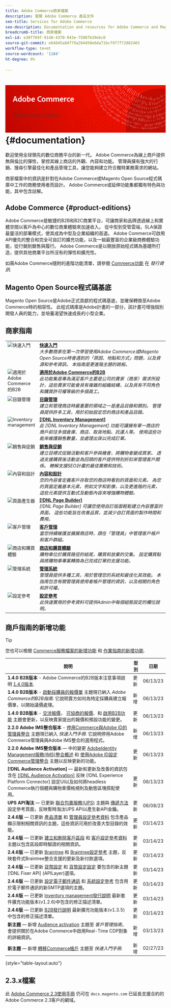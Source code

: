 ```yaml
---
title: Adobe Commerce商家檔案
description: 瀏覽 Adobe Commerce 產品文件
seo-title: Services for Adobe Commerce
seo-description: Documentation and resources for Adobe Commerce and Magento Open Source users working in the Admin.
breadcrumb-title: 商家檔案
exl-id: e30f769f-9140-4370-943e-75007b39ebc0
source-git-commit: e64045a84f79a204450e6da71bcf9f7f72882403
workflow-type: tm+mt
source-wordcount: '1184'
ht-degree: 0%

---
```


# <!-- use banner as heading -->![商家檔案](./assets/banner-user-home.png) {#documentation}

歡迎使用全球領先的數位商務平台的新一代。 Adobe Commerce為線上商戶提供無與倫比的彈性，掌控其線上商店的外觀、內容和功能。 管理員擁有強大的行銷、搜尋引擎最佳化和產品管理工具，讓您能夠建立符合獨特業務需求的網站。

商家檔案中的資訊是針對在Adobe Commerce或Magento Open Source程式碼庫中工作的商務使用者而設計。 Adobe Commerce或延伸功能集都獨有特色與功能，其中包含註解。

## Adobe Commerce {#product-editions}

Adobe Commerce是敏捷的B2B和B2C商業平台，可讓商家和品牌透過線上和實體空間以客戶為中心的數位商業體驗來加速收入。 從中型到受管雲端，SLA保證最靈活的部署模式，使其成為中型及企業組織的首選。 Adobe Commerce可啟用API優先的整合和完全可自訂的擴充功能，以及一組最豐富的企業級商務體驗功能，從行銷到銷售與履行。 Adobe Commerce是以開放原始程式碼為基礎所打造，提供其他商業平台所沒有的彈性和擴充性。

如需Adobe Commerce隨附的進階功能清單，請參閱 [Commerce功能](https://experienceleague.adobe.com/docs/commerce-operations/release/features.html?lang=en) 在 _發行資訊_.

## Magento Open Source程式碼基底

Magento Open Source是Adobe正式貢獻的程式碼基底，並確保轉換至Adobe Commerce時的相容性。 此程式碼庫是Adobe計畫的一部分，該計畫可增強個別開發人員的能力，並培養渴望快速成長的小型企業。

## 商家指南

<table>
<tr>
   <td valign="top" width="60px">
       <img alt="快速入門" src="./assets/icon-lightbulb.svg" width="40" height="40" /></td>
   <td valign="top">
   <a href="https://experienceleague.adobe.com/docs/commerce-admin/start/guide-overview.html"><strong>快速入門</strong></a>
    <div>
    <em>大多數商家在第一次學習使用Adobe Commerce或Magento Open Source時會遇到的「原因、地點和方式」問題，以及資源和參考資訊。 本指南是更進階主題的跳板。</em>
    <br> </div>
  </td>
  </tr>
<tr>
  <td valign="top">
      <img alt="適用於Adobe Commerce的B2B" src="./assets/icon-building.svg" width="40" height="40"/></td>
   <td valign="top"><a href="https://experienceleague.adobe.com/docs/commerce-admin/b2b/guide-overview.html"><strong>適用於Adobe Commerce的B2B</strong></a>
    <div><em>此功能集是專為滿足客戶主要是公司的賣家（商家）需求所設計，這些賣家可能會具有複雜的組織結構，以及具有不同角色和購買許可權等級的多個員工。</em>
    <br></div>
  </td>
</tr>
<tr>
  <td valign="top">
    <img alt="目錄管理" src="./assets/icon-shop.svg" width="40" height="40"/></td>
   <td valign="top"><a href="https://experienceleague.adobe.com/docs/commerce-admin/catalog/guide-overview.html"><strong>目錄管理</strong></a>
    <div><em>建立和管理商店時最重要的領域之一是產品目錄和類別。 管理員提供許多工具，用於初始設定您的商店和產品目錄。</em>
    <br></div>
  </td>
    </tr>
<tr>
    <td valign="top">
       <img alt="Inventory management" src="./assets/icon-transfer.svg" width="40" height="40"/></td>
   <td valign="top"><a href="https://experienceleague.adobe.com/docs/commerce-admin/inventory/guide-overview.html"> <strong>[!DNL Inventory Management]</strong></a>
    <div><em>此 [!DNL Inventory Management] 功能可讓擁有單一商店的商戶前往多個倉庫、商店、取貨地點、託運人等。 使用這些功能來維護銷售數量，並處理出貨以完成訂單。 </em></div>
  </td>
</tr>
<tr>
    <td valign="top">
       <img alt="銷售與促銷" src="./assets/icon-labels.svg" width="40" height="40"/></td>
   <td valign="top"><a href="https://experienceleague.adobe.com/docs/commerce-admin/marketing/guide-overview.html"> <strong>銷售與促銷</strong></a>
    <div><em>建立目標式促銷活動和客戶參與機會，將購物者變成買家。 透過支援購買後活動並為回頭的客戶提供特別折扣來管理客戶關係。 瞭解支援SEO計畫的最佳實務和技術。</em></div>
  </td>
</tr>
<tr>
    <td valign="top">
       <img alt="內容和設計" src="./assets/icon-color-wheel.svg" width="40" height="40"/></td>
   <td valign="top"><a href="https://experienceleague.adobe.com/docs/commerce-admin/content-design/guide-overview.html"> <strong>內容和設計</strong></a>
    <div><em>您的內容會定義客戶存取您的商店時看到的頁面和元素。 為您的頁面定義基本元素，例如文字和影像，以及更進階的元素，這些元素提供互動式及動態內容來增強購物體驗。</em></div>
  </td>
</tr>
<tr>
    <td valign="top">
       <img alt="頁面產生器" src="./assets/icon-web-pages.svg" width="40" height="40"/></td>
   <td valign="top"><a href="https://experienceleague.adobe.com/docs/commerce-admin/page-builder/guide-overview.html"> <strong>[!DNL Page Builder]</strong></a>
    <div><em>[!DNL Page Builder] 可讓您使用自訂版面輕鬆建立內容豐富的頁面。 這些功能旨在改善品質，並減少自訂頁面的製作時間和費用。</em></div>
  </td>
</tr>
<tr>
    <td valign="top">
       <img alt="客戶管理" src="./assets/icon-demographic.svg" width="40" height="40"/></td>
   <td valign="top"><a href="https://experienceleague.adobe.com/docs/commerce-admin/customers/guide-overview.html"> <strong>客戶管理</strong></a>
    <div><em>當您持續維護並擴展商店時，請在「管理員」中管理客戶帳戶和客戶群組。</em></div>
  </td>
</tr>
<tr>
    <td valign="top">
       <img alt="商店和購買體驗" src="./assets/icon-shopping-cart.svg" width="40" height="40"/></td>
   <td valign="top"><a href="https://experienceleague.adobe.com/docs/commerce-admin/stores-sales/guide-overview.html"> <strong>商店和購買體驗</strong></a>
    <div><em>購物車位於購買路徑的結尾，購買和放棄的交集。 設定購買點與將購物車專案轉換為已完成訂單的支援功能。</em></div>
  </td>
</tr>
<tr>
    <td valign="top">
       <img alt="管理系統" src="./assets/icon-globe-grid.svg" width="40" height="40"/></td>
   <td valign="top"><a href="https://experienceleague.adobe.com/docs/commerce-admin/systems/guide-overview.html"> <strong>管理系統</strong></a>
    <div><em>管理員提供多種工具，用於管理您的系統和最佳化其效能。 本指南包含有關管理員使用者帳戶管理的資訊，以及相關的角色和許可權。</em></div>
  </td>
</tr>
<tr>
    <td valign="top">
       <img alt="設定參考" src="./assets/icon-settings.svg" width="40" height="40"/></td>
   <td valign="top"><a href="https://experienceleague.adobe.com/docs/commerce-admin/config/guide-overview.html"> <strong>設定參考</strong></a>
    <div><em>此快速實用的參考資料可提供Admin中每個組態設定的欄位說明。</em></div>
  </td>
</tr>
</table>

## 商戶指南的新增功能

>[!TIP]
>
>您也可以檢閱 [Commerce服務檔案的新增功能](https://experienceleague.adobe.com/docs/commerce-merchant-services/user-guides/home.html#what%E2%80%99s-new) 和 [作業指南的新增功能](https://experienceleague.adobe.com/docs/commerce-operations/operational-guides/home.html#what%E2%80%99s-new).

| 說明 | 型別 | 日期 |
| ----------- | ---- | ---- |
| **1.4.0 B2B版本** - Adobe Commerce的B2B版本注意事項說明 [1.4.0版本](../b2b/release-notes.md#b2b-v140). | 更新 | 06/13/23 |
| **1.4.0 B2B版本** - [啟動採購員的報價單](../b2b/sales-rep-initiates-quote.md) 主題現已納入 _Adobe Commerce的B2B指南_. 它說明賣方如何為特定採購員建立報價單，以開始議價處理。 | 新增 | 06/13/23 |
| **1.4.0 B2B版本** - [交涉報價](../b2b/quote-price-negotiation.md)， [可協商的報價](../b2b/quotes.md)、和 [啟用B2B功能](../b2b/enable-basic-features.md) 主題會更新，以反映賣家提出的報價和預設功能的變更。 | 更新 | 06/13/23 |
| **2.2.0 Adobe IMS整合版本** - [停用Commerce與Adobe ID的管理員整合](../getting-started/adobe-ims-disable.md) 主題現已納入 _快速入門手冊_. 它說明停用Adobe Commerce管理員與Adobe IMS整合的選用程式。 | 新增 | 06/13/23 |
| **2.2.0 Adobe IMS整合版本**  — 中的變更 [AdobeIdentity Management服務(IMS)整合概述](../getting-started/adobe-ims-integration-overview.md) 和 [使用Adobe ID設定Commerce管理整合](../getting-started/adobe-ims-config.md) 主題以反映更新的功能。 | 更新 | 06/13/23 |
| **[!DNL Audience Activation]**  — 最新和更新及改善的資訊包含在 [[!DNL Audience Activation]](../customers/audience-activation.md) 反映 [!DNL Experience Platform Connector] 設定UI以及如何將headless Commerce執行個體與購物車價格規則及動態區塊搭配使用。 | 更新 | 06/13/23 |
| **UPS API淘汰**  — 已更新 [聯合包裹服務(UPS)](../stores-purchase/ups.md) 主題與 [傳遞方法](../configuration-reference/sales/delivery-methods.md#ups) 設定參考頁面，反映暫時淘汰UPS API以產生新API金鑰。 | 更新 | 06/08/23 |
| **2.4.6版**  — 已更新 [產品清單](../catalog/products-list.md) 和 [管理員設定參考資料](../configuration-reference/advanced/admin.md) 包含產品顯示限制相關資訊的主題，這些資訊可用於改善大型目錄的效能。 | 更新 | 03/14/23 |
| **2.4.6版**  — 已更新 [建立和刪除客戶區段](../customers/customer-segment-create.md) 和 [客戶設定參考資料](../configuration-reference/customers/customer-configuration.md) 主題以包含區段即時驗證的相關資訊。 | 更新 | 03/14/23 |
| **2.4.6版**  — 已更新 [Braintree](../stores-purchase/braintree.md) 和 [Braintree設定參考](../configuration-reference/sales/braintree.md) 主題，反映套件式Braintree整合支援的更新及新付款選項。 | 更新 | 03/14/23 |
| **2.4.6版**  — 已更新 [貨幣設定](../stores-purchase/currency-configuration.md) 和 [貨幣設定設定](../configuration-reference/general/currency-setup.md) 要包含的新主題 [!DNL Fixer API] (APILayer)選項。 | 更新 | 03/14/23 |
| **2.4.6版**  — 已更新 [設定電子郵件通訊](../systems/email-communications.md) 和 [系統設定參考](../configuration-reference/advanced/system.md#uicontrol-mail-sending-settings) 包含用於電子郵件通訊的新SMTP選項的主題。 | 更新 | 03/14/23 |
| **2.4.6版**  — 已更新 [Inventory management發行說明](../inventory-management/release-notes.md) 最新套件擴充功能版本(v1.2.6)中包含的修正描述清單。 | 更新 | 03/14/23 |
| **2.4.6版**  — 已更新 [B2B發行說明](../b2b/release-notes.md) 最新擴充功能版本(v1.3.5)中包含的修正描述清單。 | 更新 | 03/14/23 |
| **新主題**  — 新增 [Audience activation](../getting-started/commerce-account-transfer.md) 主題至 _客戶管理指南_，會提供關於在Adobe Commerce中啟用Real-Time CDP對象的詳細資訊。 | 新增 | 03/13/23 |
| **新主題**  — 新增 [轉移Commerce帳戶](../getting-started/commerce-account-transfer.md) 主題至 _快速入門手冊_. | 新增 | 02/27/23 |

{style="table-layout:auto"}

## 2.3.x檔案

此 [Adobe Commerce 2.3使用手冊](https://docs.magento.com/user-guide/v2.3/) 仍可在 `docs.magento.com` 已延長支援合約的Adobe Commerce 2.3客戶的網域。
